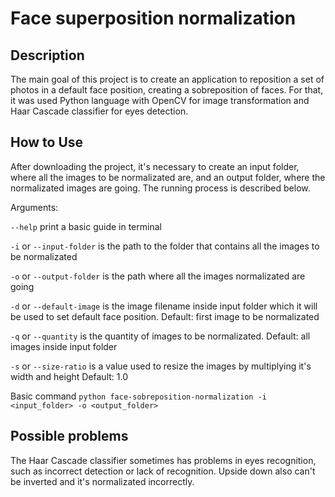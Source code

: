 # Face superposition normalization

## Description

The main goal of this project is to create an application to reposition a set of photos in a default face position, creating a sobreposition of faces. For that, it was used Python language with OpenCV for image transformation and Haar Cascade classifier for eyes detection.

## How to Use

After downloading the project, it's necessary to create an input folder, where all the images to be normalizated are, and an output folder, where
the normalizated images are going. The running process is described below.

Arguments:

`--help` print a basic guide in terminal

`-i` or `--input-folder` is the path to the folder that contains all the images to be normalizated

`-o` or `--output-folder` is the path where all the images normalizated are going

`-d` or `--default-image` is the image filename inside input folder which it will be used to set default face position. Default: first image to be normalizated

`-q` or `--quantity` is the quantity of images to be normalizated. Default: all images inside input folder

`-s` or `--size-ratio` is a value used to resize the images by multiplying it's width and height Default: 1.0

Basic command `python face-sobreposition-normalization -i <input_folder> -o <output_folder>`

## Possible problems

The Haar Cascade classifier sometimes has problems in eyes recognition, such as incorrect detection or lack of recognition. Upside down also can't be inverted and it's normalizated incorrectly.
